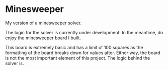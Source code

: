 # Minesweeper
My version of a minesweeper solver.

The logic for the solver is currently under development.
In the meantime, do enjoy the minesweeper board I built.

This board is extremely basic and has a limit of 100 squares as the formatting of the board breaks down for values after.
Either way, the board is not the most important element of this project. The logic behind the solver is.
